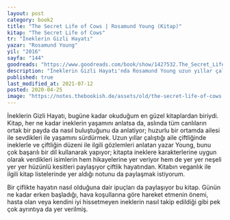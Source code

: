 ```yaml
---
layout: post  
category: book2  
title: "The Secret Life of Cows | Rosamund Young (Kitap)"  
kitap: "The Secret Life of Cows"  
tr: "İneklerin Gizli Hayatı"  
yazar: "Rosamund Young"  
yil: "2016"  
sayfa: "144"  
goodreads: "https://www.goodreads.com/book/show/1427532.The_Secret_Life_of_Cows"
description: "İneklerin Gizli Hayatı'nda Rosamund Young uzun yıllar çalıştığı aile çiftliğinde ineklerle ve çiftliğin düzeni ile ilgili gözlemleri anlatıyor."
published: true
last_modified_at: 2021-07-12
posted: 2020-04-25
image: "https://notes.thebookish.de/assets/old/the-secret-life-of-cows.jpg"
---
```


İneklerin Gizli Hayatı, bugüne kadar okuduğum en güzel kitaplardan biriydi. Kitap, her ne kadar ineklerin yaşamını anlatsa da, aslında tüm canlıların ortak bir payda da nasıl buluştuğunu da anlatiyor; huzurlu bir ortamda ailesi ile sevdikleri ile yaşamını sürdürmek. Uzun yıllar çalıştığı aile çiftliğinde ineklerle ve çiftliğin düzeni ile ilgili gözlemleri anlatan yazar Young, bunu çok başarılı bir dil kullanarak yapıyor; kitapta ineklere karakterlerine uygun olarak verdikleri isimlerin hem hikayelerine yer veriyor hem de yer yer neşeli yer yer hüzünlü kesitleri paylaşıyor çiftlik hayatından. Kitabın veganlık ile ilgili kitap listelerinde yer aldığı notunu da paylaşmak istiyorum.  
  
Bir çiflikte hayatın nasıl olduğuna dair ipuçları da paylaşıyor bu kitap. Günün ne kadar erken başladığı, hava koşullarına göre hareket etmenin önemi, hasta olan veya kendini iyi hissetmeyen ineklerin nasıl takip edildiği gibi pek çok ayrıntıya da yer verilmiş.   
  